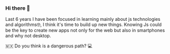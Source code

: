 ### Hi there 👋

Last 6 years I have been focused in learning mainly about js technologies and algorithms🤓, I think it's time to build up new things. Knowing Js could be the key to create new apps not only for the web but also in smartphones and why not desktop.

🇲🇽 Do you think is a dangerous path? 💻
